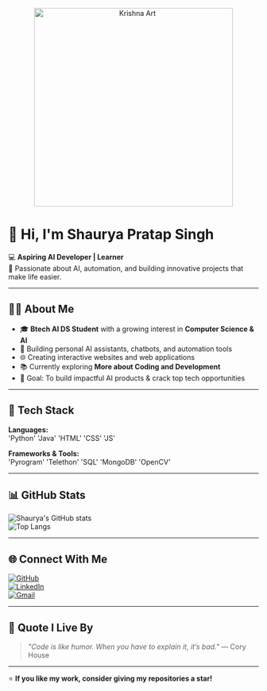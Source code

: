 <p align="center">
  <img src="ad72c90f-41b9-494b-b516-bd14b23d49d6.jpg" alt="Krishna Art" width="400">
</p>

# 👋 Hi, I'm Shaurya Pratap Singh  

💻 **Aspiring AI Developer | Learner**  
🚀 Passionate about AI, automation, and building innovative projects that make life easier.  

---

## 🧑‍💻 About Me  
- 🎓 **Btech AI DS Student** with a growing interest in **Computer Science & AI**  
- 🤖 Building personal AI assistants, chatbots, and automation tools  
- 🌐 Creating interactive websites and web applications  
- 📚 Currently exploring **More about Coding and Development** 
- 🎯 Goal: To build impactful AI products & crack top tech opportunities  

---

## 🔧 Tech Stack  
**Languages:**  
'Python' 
'Java'
'HTML'
'CSS'
'JS'

**Frameworks & Tools:**  
'Pyrogram'
'Telethon'
'SQL'
'MongoDB'
'OpenCV'

---
## 📊 GitHub Stats  
![Shaurya's GitHub stats](https://github-readme-stats.vercel.app/api?username=ShauryaSingh1709&show_icons=true&theme=radical)  
![Top Langs](https://github-readme-stats.vercel.app/api/top-langs/?username=ShauryaSingh1709&layout=compact&theme=radical)  

---

## 🌐 Connect With Me  
[![GitHub](https://img.shields.io/badge/GitHub-000?style=for-the-badge&logo=github&logoColor=white)](https://github.com/ShauryaSingh1709)  
[![LinkedIn](https://img.shields.io/badge/LinkedIn-0a66c2?style=for-the-badge&logo=linkedin&logoColor=white)](https://www.linkedin.com/in/shaurya2006)  
[![Gmail](https://img.shields.io/badge/Gmail-d14836?style=for-the-badge&logo=gmail&logoColor=white)](mailto:shaurya17092006@gmail.com)  

---

## 📝 Quote I Live By  
> _"Code is like humor. When you have to explain it, it’s bad."_ — Cory House  

---

⭐ **If you like my work, consider giving my repositories a star!**  


<!--
**ShauryaSingh1709/ShauryaSingh1709** is a ✨ _special_ ✨ repository because its `README.md` (this file) appears on your GitHub profile.

Here are some ideas to get you started:

- 🔭 I’m currently working on ...
- 🌱 I’m currently learning ...
- 👯 I’m looking to collaborate on ...
- 🤔 I’m looking for help with ...
- 💬 Ask me about ...
- 📫 How to reach me: ...
- 😄 Pronouns: ...
- ⚡ Fun fact: ...
-->
